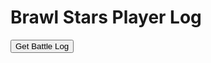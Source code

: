 <!DOCTYPE html>
<html lang="en">
<head>
    <meta charset="UTF-8">
    <meta name="viewport" content="width=device-width, initial-scale=1.0">
    <title>Brawl Stars Player Log</title>
</head>
<body>
    <h1>Brawl Stars Player Log</h1>
    <!-- Button to trigger POST request -->
    <button onclick="sendPostRequest()">Get Battle Log</button>
    <!-- Display response -->
    <pre id="response-output"></pre>
    <script>
        function sendPostRequest() {
            // Fixed player ID
            const playerID = 'JG2QC2R';
            // Format the URL
            const url = `https://api.brawlstars.com/v1/players/%23${playerID}/battlelog`;
            // Set up the headers (replace 'YOUR_ACCESS_TOKEN' with your actual token)
            const headers = {
                'Content-Type': 'application/json',
                'Authorization': 'Bearer eyJ0eXAiOiJKV1QiLCJhbGciOiJIUzUxMiIsImtpZCI6IjI4YTMxOGY3LTAwMDAtYTFlYi03ZmExLTJjNzQzM2M2Y2NhNSJ9.eyJpc3MiOiJzdXBlcmNlbGwiLCJhdWQiOiJzdXBlcmNlbGw6Z2FtZWFwaSIsImp0aSI6IjRiNTEzMzlhLTM0NzQtNDYxOC05NzBiLWI5YTUyOThmOTJhOSIsImlhdCI6MTcxNjQ5NjgyOSwic3ViIjoiZGV2ZWxvcGVyLzY1MjJjZGQ2LThhYzktMzRhOS1kMjhlLWNiZmIwM2JkMTExNyIsInNjb3BlcyI6WyJicmF3bHN0YXJzIl0sImxpbWl0cyI6W3sidGllciI6ImRldmVsb3Blci9zaWx2ZXIiLCJ0eXBlIjoidGhyb3R0bGluZyJ9LHsiY2lkcnMiOlsiMTA0LjIzMi4zNy4yMTciXSwidHlwZSI6ImNsaWVudCJ9XX0.TrYhfmgQf7yPUQTBahM6xj3Q6y25gzBd14EYPI-Uoez8sT-qApJAAW6eMUF5DhVXZ36vTu8zXOBP6fiyCre0LA'
            };
            // Send the POST request
            fetch(url, {
                method: 'POST',
                headers: headers
            })
            .then(response => response.json())
            .then(data => {
                // Display the response
                document.getElementById('response-output').innerText = JSON.stringify(data, null, 2);
            })
            .catch(error => {
                document.getElementById('response-output').innerText = `Error: ${error}`;
            });
        }
    </script>
</body>
</html>
